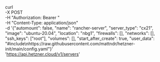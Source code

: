 curl \
  -X POST \
  -H "Authorization: Bearer <TOKEN>" \
  -H "Content-Type: application/json" \
  -d '{"automount": false, "name": "rancher-server", "server_type": "cx21", "image": "ubuntu-20.04", "location": "nbg1", "firewalls": [], "networks": [], "ssh_keys": ["root"], "volumes": [], "start_after_create": true, "user_data": "#include\nhttps://raw.githubusercontent.com/mattndr/hetzner-init/main/config.yaml"}' \
  'https://api.hetzner.cloud/v1/servers'

